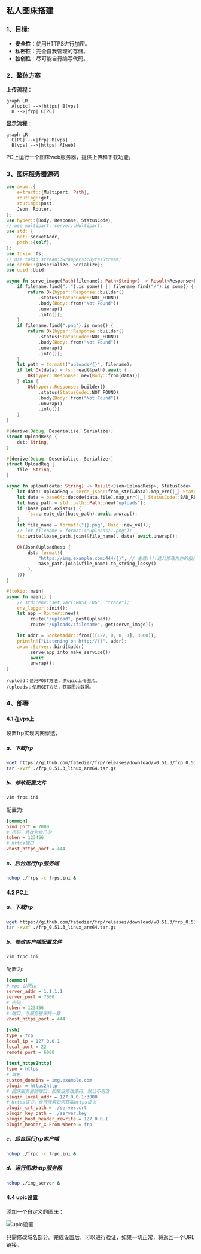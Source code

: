 ## 私人图床搭建

### 1、目标:

- **安全性**：使用HTTPS进行加密。
- **私密性**：完全自我管理的存储。
- **独创性**：尽可能自行编写代码。





### 2、整体方案

**上传流程**：

```mermaid
graph LR
  A[upic] -->|https| B[vps]
  B -->|frp| C[PC]
```

**显示流程**：

```mermaid
graph LR
  C[PC] -->|frp| B[vps]
  B[vps] -->|https| A[web]
```

PC上运行一个图床web服务器，提供上传和下载功能。



### 3、图床服务器源码

```rust
use axum::{
    extract::{Multipart, Path},
    routing::get,
    routing::post,
    Json, Router,
};
use hyper::{Body, Response, StatusCode};
// use multipart::server::Multipart;
use std::{
    net::SocketAddr,
    path::{self},
};
use tokio::fs;
// use tokio_stream::wrappers::BytesStream;
use serde::{Deserialize, Serialize};
use uuid::Uuid;

async fn serve_image(Path(filename): Path<String>) -> Result<Response<Body>, String> {
    if filename.find("..").is_some() || filename.find("/").is_some() {
        return Ok(hyper::Response::builder()
            .status(StatusCode::NOT_FOUND)
            .body(Body::from("Not Found"))
            .unwrap()
            .into());
    }
    if filename.find(".png").is_none() {
        return Ok(hyper::Response::builder()
            .status(StatusCode::NOT_FOUND)
            .body(Body::from("Not Found"))
            .unwrap()
            .into());
    }
    let path = format!("uploads/{}", filename);
    if let Ok(data) = fs::read(&path).await {
        Ok(hyper::Response::new(Body::from(data)))
    } else {
        Ok(hyper::Response::builder()
            .status(StatusCode::NOT_FOUND)
            .body(Body::from("Not Found"))
            .unwrap()
            .into())
    }
}

#[derive(Debug, Deserialize, Serialize)]
struct UploadResp {
    dst: String,
}

#[derive(Debug, Deserialize, Serialize)]
struct UploadReq {
    file: String,
}

async fn upload(data: String) -> Result<Json<UploadResp>, StatusCode> {
    let data: UploadReq = serde_json::from_str(&data).map_err(|_| StatusCode::BAD_REQUEST)?;
    let data = base64::decode(data.file).map_err(|_| StatusCode::BAD_REQUEST)?;
    let base_path = std::path::Path::new("uploads");
    if !base_path.exists() {
        fs::create_dir(base_path).await.unwrap();
    }
    let file_name = format!("{}.png", Uuid::new_v4());
    // let filename = format!("uploads/1.png");
    fs::write(&base_path.join(&file_name), data).await.unwrap();

    Ok(Json(UploadResp {
        dst: format!(
            "https://img.example.com:444/{}", // 主意!!!!这儿修改为你的服务器域名和端口
            base_path.join(&file_name).to_string_lossy()
        ),
    }))
}

#[tokio::main]
async fn main() {
    // std::env::set_var("RUST_LOG", "trace");
    env_logger::init();
    let app = Router::new()
        .route("/upload", post(upload))
        .route("/uploads/:filename", get(serve_image));

    let addr = SocketAddr::from(([127, 0, 0, 1], 3000));
    println!("Listening on http://{}", addr);
    axum::Server::bind(&addr)
        .serve(app.into_make_service())
        .await
        .unwrap();
}

```

    /upload：使用POST方法，供upic上传图片。
    /uploads：使用GET方法，获取图片数据。



### 4、部署

#### 4.1 在vps上

设置frp实现内网穿透，

##### a、下载frp

```bash
wget https://github.com/fatedier/frp/releases/download/v0.51.3/frp_0.51.3_linux_arm64.tar.gz
tar -xvzf ./frp_0.51.3_linux_arm64.tar.gz
```

##### b、修改配置文件

```bash
vim frps.ini
```

配置为:

```ini
[common]
bind_port = 7000
# 密码，修改为自己的
token = 123456
# https端口
vhost_https_port = 444
```

##### c、后台运行frp服务端

```bash
nohup ./frps -c frps.ini &
```



#### 4.2 PC上

##### a、下载frp

```bash
wget https://github.com/fatedier/frp/releases/download/v0.51.3/frp_0.51.3_linux_arm64.tar.gz
tar -xvzf ./frp_0.51.3_linux_arm64.tar.gz
```

##### b、修改客户端配置文件

```bash
vim frpc.ini
```

配置为:

```ini
[common]
# vps 公网ip
server_addr = 1.1.1.1 
server_port = 7000
# 密码
token = 123456
# 端口，与服务器保持一致
vhost_https_port = 444

[ssh]
type = tcp
local_ip = 127.0.0.1
local_port = 22
remote_port = 6000
 
[test_https2http]
type = https
# 域名
custom_domains = img.example.com
plugin = https2http
# 图床服务器的端口，如果没修改源码，默认不用改
plugin_local_addr = 127.0.0.1:3000
# https证书，自行搜索如何获取https证书
plugin_crt_path = ./server.crt
plugin_key_path = ./server.key
plugin_host_header_rewrite = 127.0.0.1
plugin_header_X-From-Where = frp
```

##### c、后台运行frp客户端

```bash
nohup ./frpc -c frpc.ini &
```

##### d、运行图床http服务器

```bash
nohup ./img_server &
```



####  4.4 upic设置

添加一个自定义的图床：

![upic设置](https://img.coderluny.com:444/uploads/85993979-a1d1-4bf6-a316-e57996724303.png)

只需修改域名部分。完成设置后，可以进行验证，如果一切正常，将返回一个URL链接。


